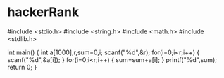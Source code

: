 # hackerRank
#include <stdio.h>
#include <string.h>
#include <math.h>
#include <stdlib.h>

int main() {
    int a[1000],r,sum=0,i;
    scanf("%d",&r);
    for(i=0;i<r;i++)
    {
        scanf("%d",&a[i]);
    }
    for(i=0;i<r;i++)
    {
        sum=sum+a[i];
    }
    printf("%d",sum);
    return 0;
}
